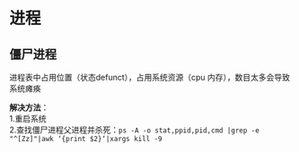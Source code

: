 # 进程

僵尸进程
--------
进程表中占用位置（状态defunct），占用系统资源（cpu 内存），数目太多会导致系统瘫痪 <br>

**解决方法**：<br>
1.重启系统 <br>
2.查找僵尸进程父进程并杀死：`ps -A -o stat,ppid,pid,cmd |grep -e "^[Zz]"|awk ‘{print $2}‘|xargs kill -9`
